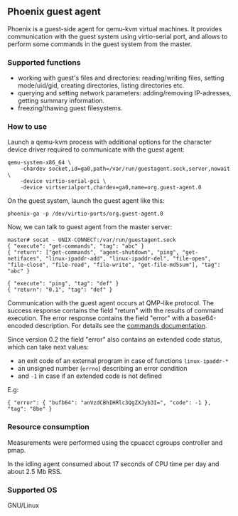 Phoenix guest agent
-------------------

Phoenix is a guest-side agent for qemu-kvm virtual machines. It provides communication with the
guest system using virtio-serial port, and allows to perform some commands in the guest system from
the master.


### Supported functions

- working with guest's files and directories: reading/writing files, setting mode/uid/gid, creating directories, listing directories etc.
- querying and setting network parameters: adding/removing IP-adresses, getting summary information.
- freezing/thawing guest filesystems.


### How to use

Launch a qemu-kvm process with additional options for the character device driver required to
communicate with the guest agent:

    qemu-system-x86_64 \
        -chardev socket,id=ga0,path=/var/run/guestagent.sock,server,nowait \
        -device virtio-serial-pci \
        -device virtserialport,chardev=ga0,name=org.guest-agent.0

On the guest system, launch the guest agent like this:

    phoenix-ga -p /dev/virtio-ports/org.guest-agent.0

Now, we can talk to guest agent from the master server:

    master# socat - UNIX-CONNECT:/var/run/guestagent.sock
    { "execute": "get-commands", "tag": "abc" }
    { "return": ["get-commands", "agent-shutdown", "ping", "get-netifaces", "linux-ipaddr-add", "linux-ipaddr-del", "file-open", "file-close", "file-read", "file-write", "get-file-md5sum"], "tag": "abc" }

    { "execute": "ping", "tag": "def" }
    { "return": "0.1", "tag": "def" }

Communication with the guest agent occurs at QMP-like protocol. The success response contains
the field "return" with the results of command execution. The error response contains the field
"error" with a base64-encoded description. For details see the [commands documentation](commands.md).

Since version 0.2 the field "error" also contains an extended code status, which can take next values:

- an exit code of an external program in case of functions `linux-ipaddr-*`
- an unsigned number (`errno`) describing an error condition
- and `-1` in case if an extended code is not defined

E.g:

    { "error": { "bufb64": "anVzdCBhIHRlc3QgZXJyb3I=", "code": -1 }, "tag": "8be" }


### Resource consumption

Measurements were performed using the cpuacct cgroups controller and pmap.

In the idling agent consumed about 17 seconds of CPU time per day and about 2.5 Mb RSS.


### Supported OS

GNU/Linux

